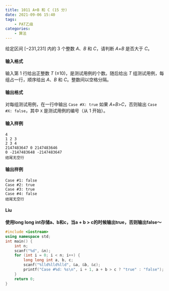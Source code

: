 ```yaml
---
title: 1011 A+B 和 C (15 分)
date: 2021-09-06 15:40
tags:
    - PAT乙级
categories:
    - 算法
---
```

给定区间 [−231,231] 内的 3 个整数 *A*、*B* 和 *C*，请判断 *A*+*B* 是否大于 *C*。

#### 输入格式

输入第 1 行给出正整数 *T* (≤10)，是测试用例的个数。随后给出 *T* 组测试用例，每组占一行，顺序给出 *A*、*B* 和 *C*。整数间以空格分隔。

#### 输出格式

对每组测试用例，在一行中输出 `Case #X: true` 如果 *A*+*B*>*C*，否则输出 `Case #X: false`，其中 `X` 是测试用例的编号（从 1 开始）。

#### 输入样例

```in
4
1 2 3
2 3 4
2147483647 0 2147483646
0 -2147483648 -2147483647
结尾无空行
```

#### 输出样例

```out
Case #1: false
Case #2: true
Case #3: true
Case #4: false
结尾无空行
```

#### Liu

**使用long long int存储a、b和c，当a + b > c的时候输出true，否则输出false～**

```c++
#include <iostream>
using namespace std;
int main() {
    int n;
    scanf("%d", &n);
    for (int i = 0; i < n; i++) {
        long long int a, b, c;
        scanf("%lld%lld%lld", &a, &b, &c);
        printf("Case #%d: %s\n", i + 1, a + b > c ? "true" : "false");
    }
    return 0;
}
```

